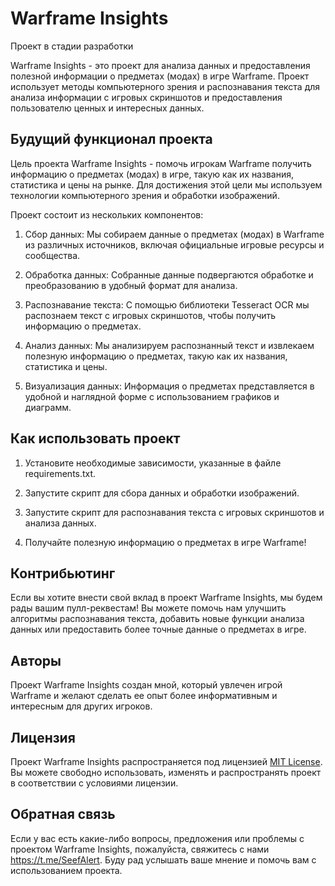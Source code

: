 # Warframe Insights

Проект в стадии разработки

Warframe Insights - это проект для анализа данных и предоставления полезной информации о предметах (модах) в игре Warframe. Проект использует методы компьютерного зрения и распознавания текста для анализа информации с игровых скриншотов и предоставления пользователю ценных и интересных данных.

## Будущий функционал проекта

Цель проекта Warframe Insights - помочь игрокам Warframe получить информацию о предметах (модах) в игре, такую как их названия, статистика и цены на рынке. Для достижения этой цели мы используем технологии компьютерного зрения и обработки изображений.

Проект состоит из нескольких компонентов:

1. Сбор данных: Мы собираем данные о предметах (модах) в Warframe из различных источников, включая официальные игровые ресурсы и сообщества.

2. Обработка данных: Собранные данные подвергаются обработке и преобразованию в удобный формат для анализа.

3. Распознавание текста: С помощью библиотеки Tesseract OCR мы распознаем текст с игровых скриншотов, чтобы получить информацию о предметах.

4. Анализ данных: Мы анализируем распознанный текст и извлекаем полезную информацию о предметах, такую как их названия, статистика и цены.

5. Визуализация данных: Информация о предметах представляется в удобной и наглядной форме с использованием графиков и диаграмм.

## Как использовать проект

1. Установите необходимые зависимости, указанные в файле requirements.txt.

2. Запустите скрипт для сбора данных и обработки изображений.

3. Запустите скрипт для распознавания текста с игровых скриншотов и анализа данных.

4. Получайте полезную информацию о предметах в игре Warframe!

## Контрибьютинг

Если вы хотите внести свой вклад в проект Warframe Insights, мы будем рады вашим пулл-реквестам! Вы можете помочь нам улучшить алгоритмы распознавания текста, добавить новые функции анализа данных или предоставить более точные данные о предметах в игре.

## Авторы

Проект Warframe Insights создан мной, который увлечен игрой Warframe и желают сделать ее опыт более информативным и интересным для других игроков.

## Лицензия

Проект Warframe Insights распространяется под лицензией [MIT License](link_to_license). Вы можете свободно использовать, изменять и распространять проект в соответствии с условиями лицензии.

## Обратная связь

Если у вас есть какие-либо вопросы, предложения или проблемы с проектом Warframe Insights, пожалуйста, свяжитесь с нами https://t.me/SeefAlert. Буду рад услышать ваше мнение и помочь вам с использованием проекта.